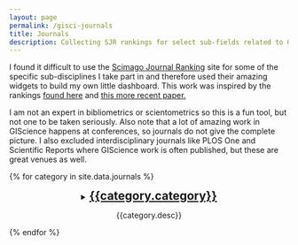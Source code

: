 ```yaml
---
layout: page
permalink: /gisci-journals
title: Journals
description: Collecting SJR rankings for select sub-fields related to GIScience/CyberGIS
---
```


I found it difficult to use the [Scimago Journal Ranking](https://www.scimagojr.com/) site for some of the specific sub-disciplines I take part in and therefore used their amazing widgets to build my own little dashboard. This work was inspired by the rankings <a href="https://doi.org/10.1111/j.1467-9671.2008.01106.x" target="_blank">found here</a> and <a href="https://doi.org/10.1080/13658816.2015.1130831" target="_blank">this more recent paper.</a> 

I am not an expert in bibliometrics or scientometrics so this is a fun tool, but not one to be taken seriously. Also note that a lot of amazing work in GIScience happens at conferences, so journals do not give the complete picture. I also excluded interdisciplinary journals like PLOS One and Scientific Reports where GIScience work is often published, but these are great venues as well.

{% for category in site.data.journals %}
<a id="{{category.link}}"></a>
<div class="theme-card hoverable mt-3 p-3" style="text-align: center">
  <details>
  <summary>
  <h2 style="text-align: center; display: inline;"><a href="#{{category.link}}">{{category.category}}</a></h2>
  <p>{{category.desc}}</p>
  </summary>
  {% for journal in category.journals %}
    <a href="https://www.scimagojr.com/journalsearch.php?q={{journal}}&amp;tip=sid&amp;exact=no" target="_blank" title="SCImago Journal &amp; Country Rank"><img border="0" src="https://www.scimagojr.com/journal_img.php?id={{journal}}" alt="SCImago Journal &amp; Country Rank"  /></a>
  {% endfor %}
  </details>
  </div>
{% endfor %}